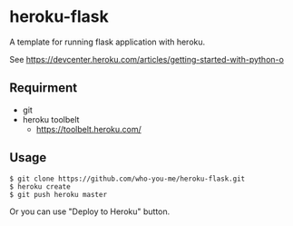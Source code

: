 heroku-flask
====

A template for running flask application with heroku.

See https://devcenter.heroku.com/articles/getting-started-with-python-o

## Requirment

- git
- heroku toolbelt
    - https://toolbelt.heroku.com/

## Usage

```
$ git clone https://github.com/who-you-me/heroku-flask.git
$ heroku create
$ git push heroku master
```

Or you can use "Deploy to Heroku" button.
